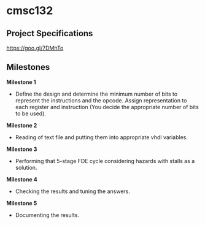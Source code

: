 # cmsc132

## Project Specifications
https://goo.gl/7DMhTo

## Milestones

**Milestone 1** 
* Define the design and determine the minimum number of bits to represent the instructions and
the opcode. Assign representation to each register and instruction (You decide the appropriate
number of bits to be used).

**Milestone 2**
* Reading of text file and putting them into appropriate vhdl variables.

**Milestone 3**
* Performing that 5-stage FDE cycle considering hazards with stalls as a solution.

**Milestone 4**
* Checking the results and tuning the answers.

**Milestone 5**
* Documenting the results.
